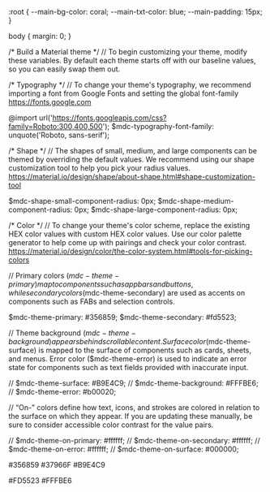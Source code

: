 :root {
  --main-bg-color: coral;
  --main-txt-color: blue;
  --main-padding: 15px;
}

body {
  margin: 0;
}

/* Build a Material theme */
// To begin customizing your theme, modify these variables. By default each theme starts off with our baseline values, so you can easily swap them out.

/*  Typography */
// To change your theme's typography, we recommend importing a font from Google Fonts and setting the global font-family https://fonts.google.com

@import url('https://fonts.googleapis.com/css?family=Roboto:300,400,500');
$mdc-typography-font-family: unquote('Roboto, sans-serif');

/* Shape */
// The shapes of small, medium, and large components can be themed by overriding the default values. We recommend using our shape customization tool to help you pick your radius values. https://material.io/design/shape/about-shape.html#shape-customization-tool

$mdc-shape-small-component-radius: 0px;
$mdc-shape-medium-component-radius: 0px;
$mdc-shape-large-component-radius: 0px;

/* Color */
// To change your theme's color scheme, replace the existing HEX color values with custom HEX color values. Use our color palette generator to help come up with pairings and check your color contrast. https://material.io/design/color/the-color-system.html#tools-for-picking-colors

// Primary colors ($mdc-theme-primary) map to components such as app bars and buttons, while secondary colors ($mdc-theme-secondary) are used as accents on components such as FABs and selection controls.

$mdc-theme-primary: #356859;
$mdc-theme-secondary: #fd5523;

// Theme background ($mdc-theme-background) appears behind scrollable content. Surface color ($mdc-theme-surface) is mapped to the surface of components such as cards, sheets, and menus. Error color ($mdc-theme-error) is used to indicate an error state for components such as text fields provided with inaccurate input.

// $mdc-theme-surface: #B9E4C9;
// $mdc-theme-background: #FFFBE6;
// $mdc-theme-error: #b00020;

// “On-” colors define how text, icons, and strokes are colored in relation to the surface on which they appear. If you are updating these manually, be sure to consider accessible color contrast for the value pairs.

// $mdc-theme-on-primary: #ffffff;
// $mdc-theme-on-secondary: #ffffff;
// $mdc-theme-on-error: #ffffff;
// $mdc-theme-on-surface: #000000;


#356859
#37966F
#B9E4C9

#FD5523
#FFFBE6